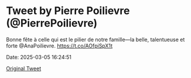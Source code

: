 # Tweet by Pierre Poilievre (@PierrePoilievre)

Bonne fête à celle qui est le pilier de notre famille—la belle, talentueuse et forte @AnaPoilievre. https://t.co/AOfpiSpX1t

Date: 2025-03-05 16:24:51

[Original Tweet](https://x.com/PierrePoilievre/status/1897322426645798974)

